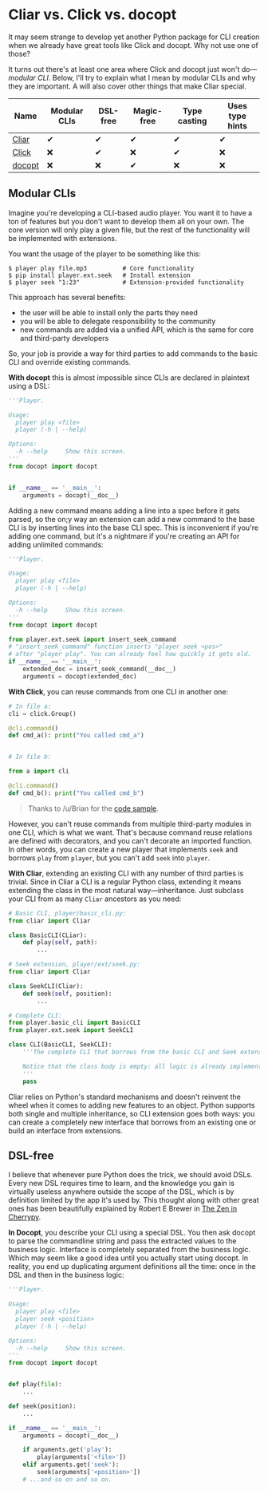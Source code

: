 # Cliar vs. Click vs. docopt

It may seem strange to develop yet another Python package for CLI creation when we already have great tools like Click and docopt. Why not use one of those?

It turns out there's at least one area where Click and docopt just won't do—*modular CLI*. Below, I'll try to explain what I mean by modular CLIs and why they are important. A will also cover other things that make Cliar special.

Name | Modular CLIs | DSL-free | Magic-free | Type casting | Uses type hints
---- | ------------ | -------- | ---------- | ------------ | ---------------
[Cliar](https://moigagoo.github.io/cliar/) | ✔ | ✔ | ✔ | ✔ | ✔
[Click](http://click.pocoo.org/) | ❌ | ✔ | ❌ | ✔ | ❌
[docopt](http://docopt.org/) | ❌ | ❌ | ✔ | ❌ | ❌


## Modular CLIs

Imagine you're developing a CLI-based audio player. You want it to have a ton of features but you don't want to develop them all on your own. The core version will only play a given file, but the rest of the functionality will be implemented with extensions.

You want the usage of the player to be something like this:

```shell
$ player play file.mp3          # Core functionality
$ pip install player.ext.seek   # Install extension
$ player seek "1:23"            # Extension-provided functionality
```

This approach has several benefits:

-   the user will be able to install only the parts they need
-   you will be able to delegate responsibility to the community
-   new commands are added via a unified API, which is the same for core and third-party developers

So, your job is provide a way for third parties to add commands to the basic CLI and override existing commands.

**With docopt** this is almost impossible since CLIs are declared in plaintext using a DSL:

```python
'''Player.

Usage:
  player play <file>
  player (-h | --help)

Options:
  -h --help     Show this screen.
'''
from docopt import docopt


if __name__ == '__main__':
    arguments = docopt(__doc__)
```

Adding a new command means adding a line into a spec before it gets parsed, so the on;y way an extension can add a new command to the base CLI is by inserting lines into the base CLI spec. This is inconvenient if you're adding one command, but it's a nightmare if you're creating an API for adding unlimited commands:

```python
'''Player.

Usage:
  player play <file>
  player (-h | --help)

Options:
  -h --help     Show this screen.
'''
from docopt import docopt

from player.ext.seek import insert_seek_command
# "insert_seek_command" function inserts "player seek <pos>"
# after "player play". You can already feel how quickly it gets old.
if __name__ == '__main__':
    extended_doc = insert_seek_command(__doc__)
    arguments = docopt(extended_doc)
```

**With Click**, you can reuse commands from one CLI in another one:

```python
# In file a:
cli = click.Group()

@cli.command()
def cmd_a(): print("You called cmd_a")


# In file b:

from a import cli

@cli.command()
def cmd_b(): print("You called cmd_b")
```

>  Thanks to /u/Brian for the [code sample](https://www.reddit.com/r/Python/comments/3j28oa/cliar_create_clis_clearly_cliar_103_documentation/culnqg2).

However, you can't reuse commands from multiple third-party modules in one CLI, which is what we want. That's because command reuse relations are defined with decorators, and you can't decorate an imported function. In other words, you can create a new player that implements `seek` and borrows `play` from `player`, but you can't add `seek` into `player`.

**With Cliar**, extending an existing CLI with any number of third parties is trivial. Since in Cliar a CLI is a regular Python class, extending it means extending the class in the most natural way—inheritance. Just subclass your CLI from as many ``Cliar`` ancestors as you need:

```python
# Basic CLI, player/basic_cli.py:
from cliar import Cliar

class BasicCLI(CLiar):
    def play(self, path):
        ...

# Seek extension, player/ext/seek.py:
from cliar import Cliar

class SeekCLI(Cliar):
    def seek(self, position):
        ...

# Complete CLI:
from player.basic_cli import BasicCLI
from player.ext.seek import SeekCLI

class CLI(BasicCLI, SeekCLI):
    '''The complete CLI that borrows from the basic CLI and Seek extension.

    Notice that the class body is empty: all logic is already implemented in the imported classes.
    '''
    pass
```

Cliar relies on Python's standard mechanisms and doesn't reinvent the wheel when it comes to adding new features to an object. Python supports both single and multiple inheritance, so CLI extension goes both ways: you can create a completely new interface that borrows from an existing one or build an interface from extensions.


## DSL-free

I believe that whenever pure Python does the trick, we should avoid DSLs. Every new DSL requires time to learn, and the knowledge you gain is virtually useless anywhere outside the scope of the DSL, which is by definition limited by the app it's used by. This thought along with other great ones has been beautifully explained by Robert E Brewer in [The Zen in Cherrypy](https://pyvideo.org/pycon-us-2010/pycon-2010--the-zen-of-cherrypy---111.html).

**In Docopt**, you describe your CLI using a special DSL. You then ask docopt to parse the commandline string and pass the extracted values to the business logic. Interface is completely separated from the business logic. Which may seem like a good idea until you actually start using docopt. In reality, you end up duplicating argument definitions all the time: once in the DSL and then in the business logic:

```python
'''Player.

Usage:
  player play <file>
  player seek <position>
  player (-h | --help)

Options:
  -h --help     Show this screen.
'''
from docopt import docopt


def play(file):
    ...

def seek(position):
    ...

if __name__ == '__main__':
    arguments = docopt(__doc__)

    if arguments.get('play'):
        play(arguments['<file>'])
    elif arguments.get('seek'):
        seek(arguments['<position>'])
    # ...and so on and so on.
```
